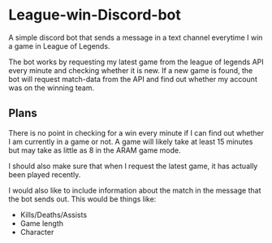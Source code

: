 # League-win-Discord-bot
A simple discord bot that sends a message in a text channel everytime I win a game in League of Legends.

The bot works by requesting my latest game from the league of legends API every minute and checking whether it is new.
If a new game is found, the bot will request match-data from the API and find out whether my account was on the winning team.


## Plans
There is no point in checking for a win every minute if I can find out whether I am currently in a game or not.
A game will likely take at least 15 minutes but may take as little as 8 in the ARAM game mode.

I should also make sure that when I request the latest game, it has actually been played recently.

I would also like to include information about the match in the message that the bot sends out. 
This would be things like:
* Kills/Deaths/Assists
* Game length
* Character
